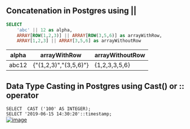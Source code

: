 ## Concatenation in Postgres using ||  

```sql
SELECT 
    'abc' || 12 as alpha,
    ARRAY[ROW(1,2,3)] || ARRAY[ROW(3,5,6)] as arrayWithRow, 
    ARRAY[1,2,3] || ARRAY[3,5,6] as arrayWithoutRow
```
 
| alpha | arrayWithRow | arrayWithoutRow |
| -- | --- | -- |
| abc12 | {"(1,2,3)","(3,5,6)"} | {1,2,3,3,5,6} |

 ## Data Type Casting in Postgres using Cast() or :: operator

 `SELECT  CAST ('100' AS INTEGER);`  
 `SELECT '2019-06-15 14:30:20'::timestamp;`  
[![image](https://github.com/user-attachments/assets/f70fe4c6-6ad0-4a82-96e2-b7f68b70dece)](https://neon.tech/postgresql/postgresql-tutorial/postgresql-cast)


